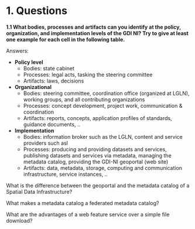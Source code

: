 # 1. Questions

**1.1 What bodies, processes and artifacts can you identify at the policy, organization, and implementation levels of the GDI NI? Try to give at least one example for each cell in the following table.**

   Answers:
   
   - **Policy level**
      - Bodies: state cabinet
      - Processes: legal acts, tasking the steering committee 
      - Artifacts: laws, decisions
   - **Organizational**
      - Bodies: steering committee, coordination office (organized at LGLN), working groups, and all contributing organizations
      - Processes: concept development, project work, communication & coordination
      - Artifacts: reports, concepts, application profiles of standards, guidance documents, ..
   - **Implementation**
      - Bodies: information broker such as the LGLN, content and service providers such asl 
      - Processes: producing and providing datasets and services, publishing datasets and services via metadata, managing the metadata catalog, providing the GDI-NI geoportal (web site)
      - Artifacts: data, metadata, storage, computing and communication infrastructure, service instances, .. 





What is the difference between the geoportal and the metadata catalog of a Spatial Data Infrastructure? 


What makes a metadata catalog a federated metadata catalog?


What are the advantages of a web feature service over a simple file download?
